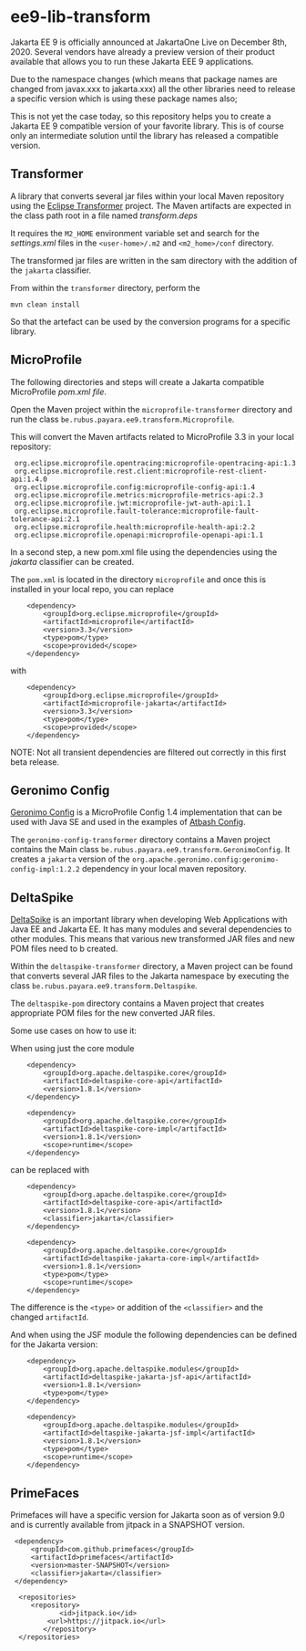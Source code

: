 # ee9-lib-transform

Jakarta EE 9 is officially announced at JakartaOne Live on December 8th, 2020.  Several vendors have already a preview version of their product available that allows you to run these Jakarta EEE 9 applications.

Due to the namespace changes (which means that package names are changed from javax.xxx to jakarta.xxx) all the other libraries need to release a specific version which is using these package names also;

This is not yet the case today, so this repository helps you to create a Jakarta EE 9 compatible version of your favorite library.  This is of course only an intermediate solution until the library has released a compatible version.

## Transformer

A library that converts several jar files within your local Maven repository using the [Eclipse Transformer](https://github.com/eclipse/transformer) project.  The Maven artifacts are expected in the class path root in a file named _transform.deps_

It requires the `M2_HOME` environment variable set and search for the _settings.xml_ files in the `<user-home>/.m2` and `<m2_home>/conf` directory.

The transformed jar files are written in the sam directory with the addition of the `jakarta` classifier.

From within the `transformer` directory, perform the

    mvn clean install

So that the artefact can be used by the conversion programs for a specific library.

## MicroProfile

The following directories and steps will create a Jakarta compatible MicroProfile _pom.xml file_.

Open the Maven project within the `microprofile-transformer` directory and run the class `be.rubus.payara.ee9.transform.Microprofile`.

This will convert the Maven artifacts related to MicroProfile 3.3 in your local repository:

     org.eclipse.microprofile.opentracing:microprofile-opentracing-api:1.3
     org.eclipse.microprofile.rest.client:microprofile-rest-client-api:1.4.0
     org.eclipse.microprofile.config:microprofile-config-api:1.4
     org.eclipse.microprofile.metrics:microprofile-metrics-api:2.3
     org.eclipse.microprofile.jwt:microprofile-jwt-auth-api:1.1
     org.eclipse.microprofile.fault-tolerance:microprofile-fault-tolerance-api:2.1
     org.eclipse.microprofile.health:microprofile-health-api:2.2
     org.eclipse.microprofile.openapi:microprofile-openapi-api:1.1

In a second step, a new pom.xml file using the dependencies using the _jakarta_ classifier can be created.

The `pom.xml` is located in the directory `microprofile` and once this is installed in your local repo, you can replace

        <dependency>
            <groupId>org.eclipse.microprofile</groupId>
            <artifactId>microprofile</artifactId>
            <version>3.3</version>
            <type>pom</type>
            <scope>provided</scope>
        </dependency>


with

        <dependency>
            <groupId>org.eclipse.microprofile</groupId>
            <artifactId>microprofile-jakarta</artifactId>
            <version>3.3</version>
            <type>pom</type>
            <scope>provided</scope>
        </dependency>


NOTE: Not all transient dependencies are filtered out correctly in this first beta release.

## Geronimo Config

[Geronimo Config](https://github.com/apache/geronimo-config/tree/trunk/impl) is a MicroProfile Config 1.4 implementation that can be used with Java SE and used in the examples of [Atbash Config](https://github.com/atbashEE/atbash-config/tree/jakarta).


The `geronimo-config-transformer` directory contains a Maven project contains the Main class `be.rubus.payara.ee9.transform.GeronimoConfig`. It creates a `jakarta` version of the `org.apache.geronimo.config:geronimo-config-impl:1.2.2` dependency in your local maven repository.


## DeltaSpike

[DeltaSpike](https://github.com/apache/deltaspike) is an important library when developing Web Applications with Java EE and Jakarta EE.  It has many modules and several dependencies to other modules. This means that various new transformed JAR files and new POM files need to b created.

Within the `deltaspike-transformer` directory, a Maven project can be found that converts several JAR files to the Jakarta namespace by executing the class `be.rubus.payara.ee9.transform.Deltaspike`.

The `deltaspike-pom` directory contains a Maven project that creates appropriate POM files for the new converted JAR files.

Some use cases on how to use it:

When using just the core module

        <dependency>
            <groupId>org.apache.deltaspike.core</groupId>
            <artifactId>deltaspike-core-api</artifactId>
            <version>1.8.1</version>
        </dependency>

        <dependency>
            <groupId>org.apache.deltaspike.core</groupId>
            <artifactId>deltaspike-core-impl</artifactId>
            <version>1.8.1</version>
            <scope>runtime</scope>
        </dependency>

can be replaced with

        <dependency>
            <groupId>org.apache.deltaspike.core</groupId>
            <artifactId>deltaspike-core-api</artifactId>
            <version>1.8.1</version>
            <classifier>jakarta</classifier>
        </dependency>

        <dependency>
            <groupId>org.apache.deltaspike.core</groupId>
            <artifactId>deltaspike-jakarta-core-impl</artifactId>
            <version>1.8.1</version>
            <type>pom</type>
            <scope>runtime</scope>
        </dependency>

The difference is the `<type>` or addition of the `<classifier>` and the changed `artifactId`.

And when using the JSF module the following dependencies can be defined for the Jakarta version:

        <dependency>
            <groupId>org.apache.deltaspike.modules</groupId>
            <artifactId>deltaspike-jakarta-jsf-api</artifactId>
            <version>1.8.1</version>
            <type>pom</type>
        </dependency>

        <dependency>
            <groupId>org.apache.deltaspike.modules</groupId>
            <artifactId>deltaspike-jakarta-jsf-impl</artifactId>
            <version>1.8.1</version>
            <type>pom</type>
            <scope>runtime</scope>
        </dependency>


## PrimeFaces

Primefaces will have a specific version for Jakarta soon as of version 9.0 and is currently available from jitpack in a SNAPSHOT version.

     <dependency>
         <groupId>com.github.primefaces</groupId>
         <artifactId>primefaces</artifactId>
         <version>master-SNAPSHOT</version>
         <classifier>jakarta</classifier>
     </dependency>

      <repositories>
 	     <repository>
           	    <id>jitpack.io</id>
 	         <url>https://jitpack.io</url>
           	</repository>
      </repositories>
